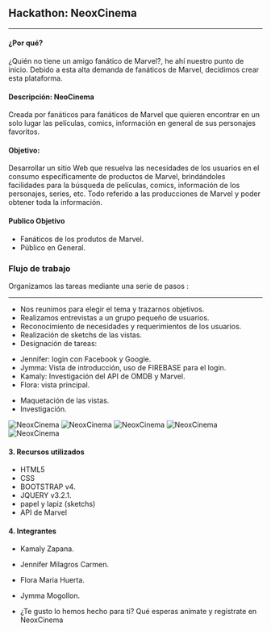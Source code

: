 ## Hackathon: NeoxCinema
***

#### ¿Por qué? 
¿Quién no tiene un amigo fanático de Marvel?, he ahí nuestro punto de inicio. Debido a esta alta demanda de fanáticos de Marvel, decidimos crear esta plataforma.

#### Descripción: NeoCinema 
Creada por fanáticos para fanáticos de Marvel que quieren encontrar en un solo lugar las películas, comics, información en general de sus personajes favoritos.

#### Objetivo:
Desarrollar un sitio Web que resuelva las necesidades de los usuarios en el consumo específicamente de productos de Marvel, brindándoles facilidades para la búsqueda de películas, comics, información de los personajes, series, etc. Todo referido a las producciones de Marvel y poder obtener toda la información.

#### Publico Objetivo
 + Fanáticos de los produtos de Marvel.
 + Público en General.


### Flujo de trabajo

Organizamos las tareas  mediante una serie de pasos :

---
+  Nos reunimos para elegir el tema y trazarnos objetivos.
+  Realizamos entrevistas a un grupo pequeño de usuarios.
+ Reconocimiento de necesidades y requerimientos de los usuarios.
+  Realización de  sketchs de las vistas.  
+  Designación de tareas:
- Jennifer: login con Facebook y Google.
- Jymma: Vista de introducción, uso de FIREBASE para el login.
- Kamaly: Investigación del API de OMDB y Marvel.
- Flora: vista principal.
+  Maquetación de las vistas.
+  Investigación.


![NeoxCinema](assets/images/sk.jpg)
![NeoxCinema](assets/images/sket1.jpg)
![NeoxCinema](assets/images/sket.jpg)
![NeoxCinema](assets/images/skecth.jpg)
![NeoxCinema](assets/images/pizarra.jpeg)


#### 3. Recursos utilizados
* HTML5
* CSS
* BOOTSTRAP v4.
* JQUERY v3.2.1.
* papel y lapiz (sketchs)
* API de Marvel

#### 4. Integrantes
* Kamaly Zapana.
* Jennifer Milagros Carmen.
* Flora Maria Huerta.
* Jymma Mogollon.

* ¿Te gusto lo hemos hecho para ti? Qué esperas anímate y regístrate en NeoxCinema
